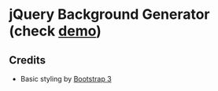 # jQuery Background Generator (check [demo]())


## Credits
- Basic styling by [Bootstrap 3](http://getbootstrap.com)
